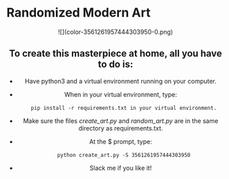 # Randomized Modern Art

<div align="center"> ![](color-3561261957444303950-0.png)

## To create this masterpiece at home, all you have to do is:

* Have python3 and a virtual environment running on your computer.

* When in your virtual environment, type:

        pip install -r requirements.txt in your virtual environment.

* Make sure the files *create_art.py* and *random_art.py* are in the same directory as requirements.txt.

* At the $ prompt, type:

        python create_art.py -S 3561261957444303950

* Slack me if you like it!
